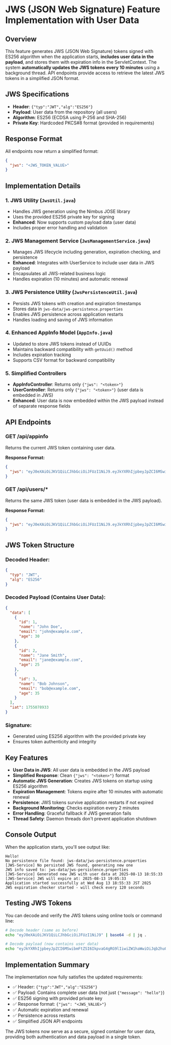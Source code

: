 # JWS (JSON Web Signature) Feature Implementation with User Data

## Overview
This feature generates JWS (JSON Web Signature) tokens signed with ES256 algorithm when the application starts, **includes user data in the payload**, and stores them with expiration info in the ServletContext. The system **automatically updates the JWS tokens every 10 minutes** using a background thread. API endpoints provide access to retrieve the latest JWS tokens in a simplified JSON format.

## JWS Specifications
- **Header**: `{"typ":"JWT","alg":"ES256"}`
- **Payload**: User data from the repository (all users)
- **Algorithm**: ES256 (ECDSA using P-256 and SHA-256)
- **Private Key**: Hardcoded PKCS#8 format (provided in requirements)

## Response Format
All endpoints now return a simplified format:
```json
{
  "jws": "<JWS_TOKEN_VALUE>"
}
```

## Implementation Details

### 1. JWS Utility (`JwsUtil.java`)
- Handles JWS generation using the Nimbus JOSE library
- Uses the provided ES256 private key for signing
- **Enhanced**: Now supports custom payload data (user data)
- Includes proper error handling and validation

### 2. JWS Management Service (`JwsManagementService.java`)
- Manages JWS lifecycle including generation, expiration checking, and persistence
- **Enhanced**: Integrates with UserService to include user data in JWS payload
- Encapsulates all JWS-related business logic
- Handles expiration (10 minutes) and automatic renewal

### 3. JWS Persistence Utility (`JwsPersistenceUtil.java`)
- Persists JWS tokens with creation and expiration timestamps
- Stores data in `jws-data/jws-persistence.properties`
- Enables JWS persistence across application restarts
- Handles loading and saving of JWS information

### 4. Enhanced AppInfo Model (`AppInfo.java`)
- Updated to store JWS tokens instead of UUIDs
- Maintains backward compatibility with `getUuid()` method
- Includes expiration tracking
- Supports CSV format for backward compatibility

### 5. Simplified Controllers
- **AppInfoController**: Returns only `{"jws": "<token>"}`
- **UserController**: Returns only `{"jws": "<token>"}` (user data is embedded in JWS)
- **Enhanced**: User data is now embedded within the JWS payload instead of separate response fields

## API Endpoints

### GET /api/appinfo
Returns the current JWS token containing user data.

**Response Format:**
```json
{
  "jws": "eyJ0eXAiOiJKV1QiLCJhbGciOiJFUzI1NiJ9.eyJkYXRhIjpbeyJpZCI6MSwibmFtZSI6IkpvaG4gRG9lIiwiZW1haWwiOiJqb2huQGV4YW1wbGUuY29tIiwiYWdlIjozMH0seyJpZCI6MiwibmFtZSI6IkphbmUgU21pdGgiLCJlbWFpbCI6ImphbmVAZXhhbXBsZS5jb20iLCJhZ2UiOjI1fSx7ImlkIjozLCJuYW1lIjoiQm9iIEpvaG5zb24iLCJlbWFpbCI6ImJvYkBleGFtcGxlLmNvbSIsImFnZSI6MzV9XSwiaWF0IjoxNzU1MDc4OTMzfQ.nmWcsfe2BBWiVfzDx5QAXQyb9GOrtiCoaurLXvKTOYdal-gjFg11uKI6Cqq_3CdAj1BhX0PfjHKksI7lqUBPBQ"
}
```

### GET /api/users/*
Returns the same JWS token (user data is embedded in the JWS payload).

**Response Format:**
```json
{
  "jws": "eyJ0eXAiOiJKV1QiLCJhbGciOiJFUzI1NiJ9.eyJkYXRhIjpbeyJpZCI6MSwibmFtZSI6IkpvaG4gRG9lIiwiZW1haWwiOiJqb2huQGV4YW1wbGUuY29tIiwiYWdlIjozMH1dLCJpYXQiOjE3NTUwNzg5MzN9.signature"
}
```

## JWS Token Structure

### Decoded Header:
```json
{
  "typ": "JWT",
  "alg": "ES256"
}
```

### Decoded Payload (Contains User Data):
```json
{
  "data": [
    {
      "id": 1,
      "name": "John Doe", 
      "email": "john@example.com",
      "age": 30
    },
    {
      "id": 2,
      "name": "Jane Smith",
      "email": "jane@example.com", 
      "age": 25
    },
    {
      "id": 3,
      "name": "Bob Johnson",
      "email": "bob@example.com",
      "age": 35
    }
  ],
  "iat": 1755078933
}
```

### Signature:
- Generated using ES256 algorithm with the provided private key
- Ensures token authenticity and integrity

## Key Features
- **User Data in JWS**: All user data is embedded in the JWS payload
- **Simplified Response**: Clean `{"jws": "<token>"}` format
- **Automatic JWS Generation**: Creates JWS tokens on startup using ES256 algorithm  
- **Expiration Management**: Tokens expire after 10 minutes with automatic renewal
- **Persistence**: JWS tokens survive application restarts if not expired
- **Background Monitoring**: Checks expiration every 2 minutes
- **Error Handling**: Graceful fallback if JWS generation fails
- **Thread Safety**: Daemon threads don't prevent application shutdown

## Console Output
When the application starts, you'll see output like:
```
Hello!
No persistence file found: jws-data/jws-persistence.properties
[JWS-Service] No persisted JWS found, generating new one
JWS info saved to: jws-data/jws-persistence.properties
[JWS-Service] Generated new JWS with user data at 2025-08-13 18:55:33
[JWS-Service] JWS will expire at: 2025-08-13 19:05:33
Application started successfully at Wed Aug 13 18:55:33 JST 2025
JWS expiration checker started - will check every 120 seconds
```

## Testing JWS Tokens
You can decode and verify the JWS tokens using online tools or command line:

```bash
# Decode header (same as before)
echo "eyJ0eXAiOiJKV1QiLCJhbGciOiJFUzI1NiJ9" | base64 -d | jq .

# Decode payload (now contains user data)
echo "eyJkYXRhIjpbeyJpZCI6MSwibmFtZSI6IkpvaG4gRG9lIiwiZW1haWwiOiJqb2huQGV4YW1wbGUuY29tIiwiYWdlIjozMH0seyJpZCI6MiwibmFtZSI6IkphbmUgU21pdGgiLCJlbWFpbCI6ImphbmVAZXhhbXBsZS5jb20iLCJhZ2UiOjI1fSx7ImlkIjozLCJuYW1lIjoiQm9iIEpvaG5zb24iLCJlbWFpbCI6ImJvYkBleGFtcGxlLmNvbSIsImFnZSI6MzV9XSwiaWF0IjoxNzU1MDc4OTMzfQ" | base64 -d | jq .
```

## Implementation Summary
The implementation now fully satisfies the updated requirements:
- ✅ Header: `{"typ":"JWT","alg":"ES256"}`
- ✅ Payload: Contains complete user data (not just `{"message": "hello"}`)
- ✅ ES256 signing with provided private key
- ✅ Response format: `{"jws": "<JWS_VALUE>"}`
- ✅ Automatic expiration and renewal
- ✅ Persistence across restarts
- ✅ Simplified JSON API endpoints

The JWS tokens now serve as a secure, signed container for user data, providing both authentication and data payload in a single token.
